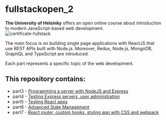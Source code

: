# fullstackopen_2

**The University of Helsinky** offers an open online course about introduction to modern JavaScript-based web development.
<br>
![certificate-fullstack](https://github.com/tmshts/fullstackopen_2/assets/74012536/bd1a3500-0f21-41fa-9282-115ededc4d8f)

The main focus is on building single page applications with ReactJS that use REST APIs built with Node.js.
Moreover, Redux, Node.js, MongoDB, GraphQL and TypeScript are introduced.

Each part represents a specific topic of the web development.

## This repository contains:
* part3 - [Programming a server with NodeJS and Express](https://github.com/tmshts/fullstackopen_2/tree/main/part3)
* part4 - [Testing Express servers, user administration](https://github.com/tmshts/fullstackopen_2/tree/main/part4)
* part5 - [Testing React apps](https://github.com/tmshts/fullstackopen_2/tree/main/part5)
* part6 - [Advanced State Management](https://github.com/tmshts/fullstackopen_2/tree/main/part6)
* part7 - [React router, custom hooks, styling app with CSS and webpack](https://github.com/tmshts/fullstackopen_2/tree/main/part7)